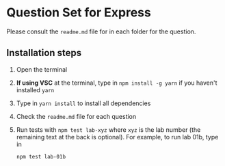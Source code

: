# Question Set for Express

Please consult the `readme.md` file for in each folder for the question.

## Installation steps
1. Open the terminal

2. **If using VSC** at the terminal, type in `npm install -g yarn` if you haven't installed `yarn`

3. Type in `yarn install` to install all dependencies

4. Check the `readme.md` file for each question

5. Run tests with `npm test lab-xyz` where `xyz` is the lab number (the remaining text at the back is optional). 
   For example, to run lab 01b, type in

   ```
   npm test lab-01b
   ```
   